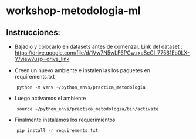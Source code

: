 # workshop-metodologia-ml

## Instrucciones:

- Bajadlo y colocarlo en datasets antes de comenzar.
Link del dataset : https://drive.google.com/file/d/1Vw7N5wLF6PGwzxaSeGI_77561Eb0LX-Y/view?usp=drive_link

- Creen un nuevo ambiente e instalen las los paquetes en requirements.txt

```
    python -m venv ~/python_envs/practica_metodologia
```

- Luego activamos el ambiente

```
    source ~/python_envs/practica_metodologia/bin/activate
```

- Finalmente instalamos los requerimientos
```
    pip install -r requirements.txt
```

